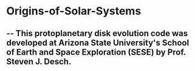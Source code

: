 # Origins-of-Solar-Systems
--
This protoplanetary disk evolution code was developed at Arizona State University's School of Earth and Space Exploration (SESE) by Prof. Steven J. Desch. 
--
